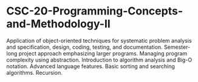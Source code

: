 # CSC-20-Programming-Concepts-and-Methodology-II
Application of object-oriented techniques for systematic problem analysis and specification, design, coding, testing, and documentation. Semester-long project approach emphasizing larger programs. Managing program complexity using abstraction. Introduction to algorithm analysis and Big-O notation. Advanced language features. Basic sorting and searching algorithms. Recursion. 
